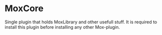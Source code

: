 # MoxCore
Single plugin that holds MoxLibrary and other usefull stuff.
It is required to install this plugin before installing any other Mox-plugin.
